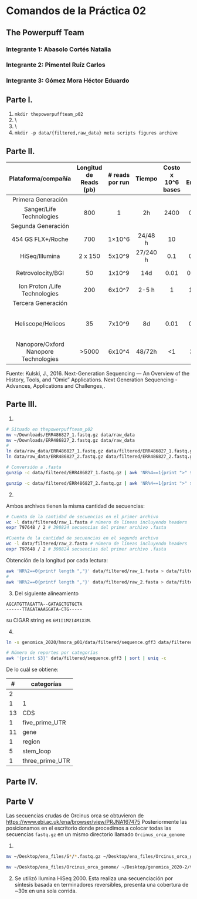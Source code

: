 # Comandos de la Práctica 02
## The Powerpuff Team
### Integrante 1: Abasolo Cortés Natalia
### Integrante 2: Pimentel Ruíz Carlos
### Integrante 3: Gómez Mora Héctor Eduardo

## Parte I.
01. `mkdir thepowerpuffteam_p02`
02.	\
03.	\
04. `mkdir -p data/{filtered,raw_data} meta scripts figures archive`

## Parte II.

|          Plataforma/compañía          	| Longitud de Reads (pb) 	| # reads por run 	|  Tiempo  	| Costo x 10^6 bases 	| % Error 	|                          Química                         	|
|:-------------------------------------:	|:----------------------:	|:---------------:	|:--------:	|:------------------:	|:-------:	|:--------------------------------------------------------:	|
| Primera Generación                    	|                        	|                 	|          	|                    	|         	|                                                          	|
|        Sanger/Life Technologies       	|           800          	|        1        	|    2h    	|        2400        	|   0.3   	|                    Terminador Dideoxi                    	|
| Segunda Generación                    	|                        	|                 	|          	|                    	|         	|                                                          	|
|           454 GS FLX+/Roche           	|           700          	|      1×10^6     	|  24/48 h 	|         10         	|    1    	|                     Pirosecuenciación                    	|
|             HiSeq/Illumina            	|         2 x 150        	|      5x10^9     	| 27/240 h 	|         0.1        	|   0.8   	|                 Terminadores reversibles                 	|
|           Retrovolocity/BGI           	|           50           	|      1x10^9     	|    14d   	|        0.01        	|   0.01  	|                   Nanoesferas/ Ligadura                  	|
|     Ion Proton /Life Technologies     	|           200          	|      6x10^7     	|   2-5 h  	|          1         	|   1.7   	|                   detección de Protones                  	|
| Tercera Generación                    	|                        	|                 	|          	|                    	|         	|                                                          	|
|           Heliscope/Helicos           	|           35           	|      7x10^9     	|    8d    	|        0.01        	|   0.2   	| Secuenciación de molécula sencilla (SMS) en tiempo real. 	|
| Nanopore/Oxford Nanopore Technologies 	|          >5000         	|      6x10^4     	|  48/72h  	|         <1         	|    34   	|                    SMS en Tiempo Real                    	|

Fuente: Kulski, J., 2016. Next-Generation Sequencing — An Overview of the History, Tools, and “Omic” Applications. Next Generation Sequencing - Advances, Applications and Challenges,.

## Parte III.
1.
  ~~~bash
  # Situado en thepowerpuffteam_p02
  mv ~/Downloads/ERR486827_1.fastq.gz data/raw_data
  mv ~/Downloads/ERR486827_2.fastq.gz data/raw_data
  #
  ln data/raw_data/ERR486827_1.fastq.gz data/filtered/ERR486827_1.fastq.gz
  ln data/raw_data/ERR486827_2.fastq.gz data/filtered/ERR486827_2.fastq.gz

  # Conversión a .fasta
  gunzip -c data/filtered/ERR486827_1.fastq.gz | awk 'NR%4==1{print ">" $0} NR%4==2{print}' > data/filtered/raw_1.fasta

  gunzip -c data/filtered/ERR486827_2.fastq.gz | awk 'NR%4==1{print ">" $0} NR%4==2{print}' > data/filtered/raw_2.fasta
  ~~~

2.
Ambos archivos tienen la misma cantidad de secuencias:
  ~~~bash
  # Cuenta de la cantidad de secuencias en el primer archivo
  wc -l data/filtered/raw_1.fasta # número de líneas incluyendo headers
  expr 797648 / 2 # 398824 secuencias del primer archivo .fasta

  #Cuenta de la cantidad de secuencias en el segundo archivo
  wc -l data/filtered/raw_2.fasta # número de líneas incluyendo headers
  expr 797648 / 2 # 398824 secuencias del primer archivo .fasta
  ~~~

  Obtención de la longitud por cada lectura:
  ~~~bash
  awk 'NR%2==0{printf length ","}' data/filtered/raw_1.fasta > data/filtered/lengths_1.csv
  #
  awk 'NR%2==0{printf length ","}' data/filtered/raw_2.fasta > data/filtered/lengths_2.csv
  ~~~

3. Del siguiente alineamiento
  ~~~
  AGCATGTTAGATTA--GATAGCTGTGCTA
  ------TTAGATAAAGGATA-CTG-----
  ~~~
  su CIGAR string es `6M1I1M2I4M1X3M`.

4.

  ~~~bash
  ln -s genomica_2020/hmora_p01/data/filtered/sequence.gff3 data/filtered/sequence.gff3

  # Número de reportes por categorías
  awk '{print $3}' data/filtered/sequence.gff3 | sort | uniq -c
  ~~~  

  De lo cuál se obtiene:

  | #  | categorías      |
  |----|-----------------|
  | 2  |                 |
  | 1  | 1               |
  | 13 | CDS             |
  | 1  | five_prime_UTR  |
  | 11 | gene            |
  | 1  | region          |
  | 5  | stem_loop       |
  | 1  | three_prime_UTR |

## Parte IV.

## Parte V


Las secuencias crudas de Orcinus orca se obtuvieron de https://www.ebi.ac.uk/ena/browser/view/PRJNA167475
Posteriormente las posicionamos en el escritorio donde procedimos a colocar todas las secuencias `fastq.gz` en un mismo directorio llamado `Orcinus_orca_genome`

1.
~~~bash
mv ~/Desktop/ena_files/S*/*.fastq.gz ~/Desktop/ena_files/Orcinus_orca_genome/

mv ~/Desktop/ena_files/Orcinus_orca_genome/ ~/Desktop/genomica_2020-2/thepowerpuffteam_p02/data/raw_data/
~~~

2. Se utilizó Ilumina HiSeq 2000. Esta realiza una secuenciación por síntesis basada en terminadores reversibles, presenta una cobertura de ~30x en una sola corrida.
